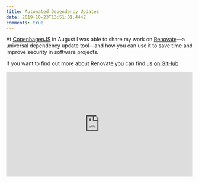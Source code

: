 ```yaml
---
title: Automated Dependency Updates
date: 2019-10-23T13:51:01.444Z
comments: true
---
```

At [CopenhagenJS](https://copenhagenjs.dk) in August I was able to share my work on [Renovate](https://renovatebot.com/)—a universal dependency update tool—and how you can use it to save time and improve security in software projects.

If you want to find out more about Renovate you can find us [on GitHub](https://github.com/renovatebot/renovate).

<style>.embed-container { position: relative; padding-bottom: 56.25%; height: 0; overflow: hidden; max-width: 100%; } .embed-container iframe, .embed-container object, .embed-container embed { position: absolute; top: 0; left: 0; width: 100%; height: 100%; }</style><div class='embed-container'><iframe src='https://www.youtube.com/embed/yAntIlemF28' frameborder='0' allowfullscreen></iframe></div>
